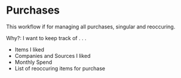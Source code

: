 # Purchases

This workflow if for managing all purchases, singular and reoccuring. 

Why?: I want to keep track of . . . 

* Items I liked
* Companies and Sources I liked 
* Monthly Spend
* List of reoccuring items for purchase